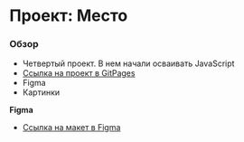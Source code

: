 # Проект: Место

### Обзор
* Четвертый проект. В нем начали осваивать JavaScript
* [Ссылка на проект в GitPages](https://danielermal.github.io/mesto-project/)
* Figma
* Картинки

**Figma**

* [Ссылка на макет в Figma](https://www.figma.com/file/2cn9N9jSkmxD84oJik7xL7/JavaScript.-Sprint-4?node-id=0%3A1)

